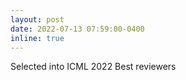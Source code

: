 ```yaml
---
layout: post
date: 2022-07-13 07:59:00-0400
inline: true
---
```


Selected into ICML 2022 Best reviewers
